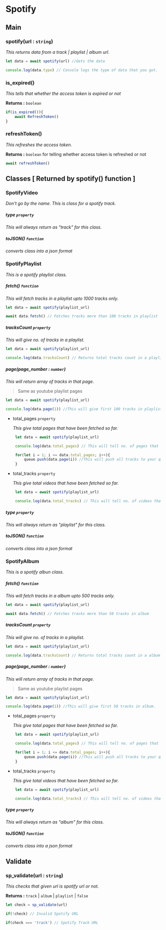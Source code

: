 # Spotify

## Main

### spotify(url : `string`)

_This returns data from a track | playlist | album url._

```js
let data = await spotify(url) //Gets the data

console.log(data.type) // Console logs the type of data that you got.
```

### is_expired()

_This tells that whether the access token is expired or not_

**Returns :** `boolean`

```js
if(is_expired()){
    await RefreshToken()
}
```

### refreshToken()

_This refreshes the access token._

**Returns :** `boolean` for telling whether access token is refreshed or not

```js
await refreshToken()
```

## Classes [ Returned by spotify() function ]

### SpotifyVideo

_Don't go by the name. This is class for a spotify track._

##### type `property`

_This will always return as "track" for this class._

##### toJSON() `function`

_converts class into a json format_

### SpotifyPlaylist

_This is a spotify playlist class._

##### fetch() `function`

_This will fetch tracks in a playlist upto 1000 tracks only._

```js
let data = await spotify(playlist_url)

await data.fetch() // Fetches tracks more than 100 tracks in playlist
```

##### tracksCount `property`

_This will give no. of tracks in a playlist._

```js
let data = await spotify(playlist_url)

console.log(data.tracksCount) // Returns total tracks count in a playlist
```

##### page(page_number : `number`)

_This will return array of tracks in that page._

> Same as youtube playlist pages

```js
let data = await spotify(playlist_url)

console.log(data.page(1)) //This will give first 100 tracks in playlist.
```

-   total_pages `property`

    _This give total pages that have been fetched so far._

    ```js
     let data = await spotify(playlist_url)

     console.log(data.total_pages) // This will tell no. of pages that have been fetched so far.

     for(let i = 1; i <= data.total_pages; i++){
         queue.push(data.page(i)) //This will push all tracks to your queue system
     }
    ```

-   total_tracks `property`

    _This give total videos that have been fetched so far._

    ```js
     let data = await spotify(playlist_url)

     console.log(data.total_tracks) // This will tell no. of videos that have been fetched so far.
    ```

##### type `property`

_This will always return as "playlist" for this class._

##### toJSON() `function`

_converts class into a json format_

### SpotifyAlbum

_This is a spotify albun class._

##### fetch() `function`

_This will fetch tracks in a album upto 500 tracks only._

```js
let data = await spotify(playlist_url)

await data.fetch() // Fetches tracks more than 50 tracks in album
```

##### tracksCount `property`

_This will give no. of tracks in a playlist._

```js
let data = await spotify(playlist_url)

console.log(data.tracksCount) // Returns total tracks count in a album
```

##### page(page_number : `number`)

_This will return array of tracks in that page._

> Same as youtube playlist pages

```js
let data = await spotify(playlist_url)

console.log(data.page(1)) //This will give first 50 tracks in album.
```

-   total_pages `property`

    _This give total pages that have been fetched so far._

    ```js
     let data = await spotify(playlist_url)

     console.log(data.total_pages) // This will tell no. of pages that have been fetched so far.

     for(let i = 1; i <= data.total_pages; i++){
         queue.push(data.page(i)) //This will push all tracks to your queue system
     }
    ```

-   total_tracks `property`

    _This give total videos that have been fetched so far._

    ```js
     let data = await spotify(playlist_url)

     console.log(data.total_tracks) // This will tell no. of videos that have been fetched so far.
    ```

##### type `property`

_This will always return as "album" for this class._

##### toJSON() `function`

_converts class into a json format_

## Validate

### sp_validate(url : `string`)

_This checks that given url is spotify url or not._

**Returns :** `track` | `album` | `playlist` | `false`

```js
let check = sp_validate(url)

if(!check) // Invalid Spotify URL

if(check === 'track') // Spotify Track URL
```
